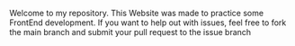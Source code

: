 Welcome to my repository.
This Website was made to practice some FrontEnd development.
If you want to help out with issues, feel free to fork the main branch and submit your pull request to the issue branch
